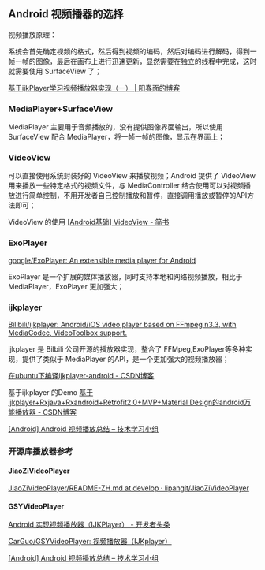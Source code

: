 ## Android 视频播器的选择

视频播放原理：

系统会首先确定视频的格式，然后得到视频的编码，然后对编码进行解码，得到一帧一帧的图像，最后在画布上进行迅速更新，显然需要在独立的线程中完成，这时就需要使用 SurfaceView 了；

[基于ijkPlayer学习视频播放器实现（一） \| 阳春面的博客](https://appkfz.com/2017/08/27/ijkplayer-sutdy-1/)

### MediaPlayer+SurfaceView
 
MediaPlayer 主要用于音频播放的，没有提供图像界面输出，所以使用 SurfaceView 配合 MediaPlayer，将一帧一帧的图像，显示在界面上；

### VideoView

可以直接使用系统封装好的 VideoView 来播放视频；Android 提供了 VideoView 用来播放一些特定格式的视频文件，与 MediaController 结合使用可以对视频播放进行简单控制，不用开发者自己控制播放和暂停，直接调用播放或暂停的API方法即可；

VideoView 的使用 [\[Android基础\] VideoView \- 简书](https://www.jianshu.com/p/2d3b221a2ee7)


### ExoPlayer 
[google/ExoPlayer: An extensible media player for Android](https://github.com/google/ExoPlayer)

ExoPlayer 是一个扩展的媒体播放器，同时支持本地和网络视频播放，相比于 MediaPlayer，ExoPlayer 更加强大；


### ijkplayer

[Bilibili/ijkplayer: Android/iOS video player based on FFmpeg n3\.3, with MediaCodec, VideoToolbox support\.](https://github.com/Bilibili/ijkplayer)

ijkplayer 是 Bilbili 公司开源的播放器实现，整合了 FFMpeg,ExoPlayer等多种实现，提供了类似于 MediaPlayer 的API，是一个更加强大的视频播放器；

[在ubuntu下编译ijkplayer\-android \- CSDN博客](http://blog.csdn.net/u010072711/article/details/51438871)

基于ijkplayer 的Demo [基于ijkplayer\+Rxjava\+Rxandroid\+Retrofit2\.0\+MVP\+Material Design的android万能播放器 \- CSDN博客](http://blog.csdn.net/u010072711/article/details/51728537)

[\[Android\] Android 视频播放总结 – 技术学习小组](http://blog.qiji.tech/archives/7908)

### 开源库播放器参考

#### JiaoZiVideoPlayer
[JiaoZiVideoPlayer/README\-ZH\.md at develop · lipangit/JiaoZiVideoPlayer](https://github.com/lipangit/JiaoZiVideoPlayer/blob/develop/README-ZH.md)

#### GSYVideoPlayer

[Android 实现视频播放器（IJKPlayer） \- 开发者头条](https://toutiao.io/posts/nds5oe/preview)

[CarGuo/GSYVideoPlayer: 视频播放器（IJKplayer）](https://github.com/CarGuo/GSYVideoPlayer)



[\[Android\] Android 视频播放总结 – 技术学习小组](http://blog.qiji.tech/archives/7908)